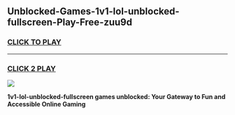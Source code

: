
## Unblocked-Games-1v1-lol-unblocked-fullscreen-Play-Free-zuu9d
<h3>
<a href="https://premium76.site?title=1v1-lol-unblocked-fullscreen&ref=12A">CLICK TO PLAY</a></h3>
<hr>

<h3>
<a href="https://premium76.site?title=1v1-lol-unblocked-fullscreen&ref=12A">CLICK 2 PLAY</a>
  
</h3>

<a href="https://premium76.site?title=1v1-lol-unblocked-fullscreen&ref=12A"><img src="https://clearcache.store/games.png"></a>


**1v1-lol-unblocked-fullscreen games unblocked: Your Gateway to Fun and Accessible Online Gaming**
